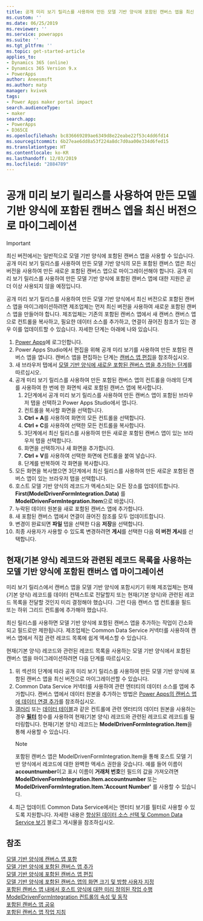 ```yaml
---
title: 공개 미리 보기 릴리스를 사용하여 만든 모델 기반 양식에 포함된 캔버스 엡을 최신 버전으로 마이그레이션 | MicrosoftDocs
ms.custom: ''
ms.date: 06/25/2019
ms.reviewer: ''
ms.service: powerapps
ms.suite: ''
ms.tgt_pltfrm: ''
ms.topic: get-started-article
applies_to:
- Dynamics 365 (online)
- Dynamics 365 Version 9.x
- PowerApps
author: Aneesmsft
ms.author: matp
manager: kvivek
tags:
- Power Apps maker portal impact
search.audienceType:
- maker
search.app:
- PowerApps
- D365CE
ms.openlocfilehash: bc836669289ae6349d8e22eabe22f53c4dd6fd14
ms.sourcegitcommit: 6b27eae6dd8a53f224a8dc7d0aa00e334d6fed15
ms.translationtype: HT
ms.contentlocale: ko-KR
ms.lasthandoff: 12/03/2019
ms.locfileid: "2884789"
---
```

# <a name="migrate-embedded-canvas-apps-on-model-driven-forms-created-using-the-public-preview-release"></a>공개 미리 보기 릴리스를 사용하여 만든 모델 기반 양식에 포함된 캔버스 엡을 최신 버전으로 마이그레이션
> [!IMPORTANT]
> 최신 버전에서는 일반적으로 모델 기반 양식에 포함된 캔버스 앱을 사용할 수 있습니다. 공개 미리 보기 릴리스를 사용하여 만든 모델 기반 양식의 모든 포함된 캔버스 앱은 최신 버전을 사용하여 만든 새로운 포함된 캔버스 앱으로 마이그레이션해야 합니다.
> 공개 미리 보기 릴리스를 사용하여 만든 모델 기반 양식에 포함된 캔버스 앱에 대한 지원은 곧 더 이상 사용되지 않을 예정입니다. 

공개 미리 보기 릴리스를 사용하여 만든 모델 기반 양식에서 최신 버전으로 포함된 캔버스 앱을 마이그레이션하려면 제조업체는 먼저 최신 버전을 사용하여 새로운 포함된 캔버스 앱을 만들어야 합니다. 제조업체는 기존의 포함된 캔버스 앱에서 새 캔버스 캔버스 앱으로 컨트롤을 복사하고, 필요한 데이터 소스를 추가하고, 연결이 끊어진 참조가 있는 경우 이를 업데이트할 수 있습니다. 자세한 단계는 아래에 나와 있습니다.

1. [Power Apps](https://make.powerapps.com/?utm_source=padocs&utm_medium=linkinadoc&utm_campaign=referralsfromdoc)에 로그인합니다.
2. Power Apps Studio에서 편집을 위해 공개 미리 보기를 사용하여 만든 포함된 캔버스 앱을 엽니다. 캔버스 앱을 편집하는 단계는 [캔버스 앱 편집](../canvas-apps/edit-app.md)을 참조하십시오.
3. 새 브라우저 탭에서 [모델 기반 양식에 새로운 포함된 캔버스 앱을 추가하는 단계](embedded-canvas-app-add-classic-designer.md)를 따르십시오.
4. 공개 미리 보기 릴리스를 사용하여 만든 포함된 캔버스 앱의 컨트롤을 아래의 단계를 사용하여 한 번에 한 화면씩 새로 포함된 캔버스 앱에 복사합니다.
    1. 2단계에서 공개 미리 보기 릴리스를 사용하여 만든 캔버스 앱이 포함된 브라우저 탭을 선택하고 Power Apps Studio에서 엽니다.
    2. 컨트롤을 복사할 화면을 선택합니다.
    3. **Ctrl + A**를 사용하여 화면의 모든 컨트롤을 선택합니다.
    4. **Ctrl + C**를 사용하여 선택한 모든 컨트롤을 복사합니다.
    5. 3단계에서 최신 릴리스를 사용하여 만든 새로운 포함된 캔버스 앱이 있는 브라우저 탭을 선택합니다.
    6. 화면을 선택하거나 새 화면을 추가합니다.
    7. **Ctrl + V**를 사용하여 선택한 화면에 컨트롤을 붙여 넣습니다.
    8. 단계를 반복하여 각 화면을 복사합니다.
5. 모든 화면을 복사했으면 3단계에서 최신 릴리스를 사용하여 만든 새로운 포함된 캔버스 앱이 있는 브라우저 탭을 선택합니다.
6. 호스트 모델 기반 양식의 레코드가 액세스되는 모든 장소를 업데이트합니다. **First(ModelDrivenFormIntegration.Data)** 를 **ModelDrivenFormIntegration.Item**으로 바꿉니다.
7. 누락된 데이터 원본을 새로 포함된 캔버스 앱에 추가합니다.
8. 새 포함된 캔버스 앱에서 연결이 끊어진 참조를 모두 업데이트합니다. 
9. 변경이 완료되면 **파일** 탭을 선택한 다음 **저장**을 선택합니다.
10. 최종 사용자가 사용할 수 있도록 변경하려면 **게시**를 선택한 다음 **이 버전 게시**를 선택합니다.

## <a name="migrating-embedded-canvas-apps-on-model-driven-forms-that-use-a-list-of-records-related-to-the-current-main-form-record"></a>현재(기본 양식) 레코드와 관련된 레코드 목록을 사용하는 모델 기반 양식에 포함된 캔버스 앱 마이그레이션

미리 보기 릴리스에서 캔버스 앱을 모델 기반 양식에 포함시키기 위해 제조업체는 현재(기본 양식) 레코드를 데이터 컨텍스트로 전달할지 또는 현재(기본 양식)와 관련된 레코드 목록을 전달할 것인지 미리 결정해야 했습니다. 그런 다음 캔버스 앱 컨트롤을 필드 또는 하위 그리드 컨트롤에 추가해야 했습니다.

최신 릴리스를 사용하면 모델 기반 양식에 포함된 캔버스 앱을 추가하는 작업이 간소화되고 필드로만 제한됩니다. 제조업체는 Common Data Service 커넥터를 사용하여 캔버스 앱에서 직접 관련 레코드 목록에 쉽게 액세스할 수 있습니다. 

현재(기본 양식) 레코드와 관련된 레코드 목록을 사용하는 모델 기반 양식에서 포함된 캔버스 앱을 마이그레이션하려면 다음 단계를 따르십시오.

1. 위 섹션의 단계에 따라 공개 미리 보기 릴리스를 사용하여 만든 모델 기반 양식에 포함된 캔버스 앱을 최신 버전으로 마이그레이션할 수 있습니다.
2. Common Data Service 커넥터를 사용하여 관련 엔터티의 데이터 소스를 앱에 추가합니다. 캔버스 앱에서 데이터 원본을 추가하는 방법은 [Power Apps의 캔버스 앱에 데이터 연결 추가](../canvas-apps/add-data-connection.md)를 참조하십시오.
3. [갤러리](../canvas-apps/controls/control-gallery.md) 또는 [데이터 테이블](../canvas-apps/controls/control-data-table.md)과 같은 컨트롤에 관련 엔터티의 데이터 원본을 사용하는 경우 **[필터](../canvas-apps/functions/function-filter-lookup.md)** 함수를 사용하여 현재(기본 양식) 레코드와 관련된 레코드로 레코드를 필터링합니다. 현재(기본 양식) 레코드는 **ModelDrivenFormIntegration.Item**을 통해 사용할 수 있습니다.
    > [!NOTE]
    > 포함된 캔버스 앱은 ModelDrivenFormIntegration.Item을 통해 호스트 모델 기반 양식에서 레코드에 대한 완벽한 액세스 권한을 갖습니다. 예를 들어 이름이 **accountnumber**이고 표시 이름이 **거래처 번호**인 필드의 값을 가져오려면 **ModelDrivenFormIntegration.Item.accountnumber** 또는 **ModelDrivenFormIntegration.Item.'Account Number'** 를 사용할 수 있습니다.
4. 최근 업데이트 Common Data Service에서는 엔터티 보기를 필터로 사용할 수 있도록 지원합니다. 자세한 내용은 [향상된 데이터 소스 선택 및 Common Data Service 보기](https://powerapps.microsoft.com/blog/improved-data-source-selection-and-common-data-service-views/) 블로그 게시물을 참조하십시오. 

## <a name="see-also"></a>참조
[모델 기반 양식에 캔버스 앱 포함](embed-canvas-app-in-form.md) <br />
[모델 기반 양식에 포함된 캔버스 앱 추가](embedded-canvas-app-add-classic-designer.md) <br />
[모델 기반 양식에 포함된 캔버스 앱 편집](embedded-canvas-app-edit-classic-designer.md) <br />
[모델 기반 양식에 포함된 캔버스 앱의 화면 크기 및 방향 사용자 지정](embedded-canvas-app-customize-screen.md) <br />
[포함된 캔버스 앱 내에서 호스트 양식에 대한 미리 정의된 작업 수행](embedded-canvas-app-actions.md) <br />
[ModelDrivenFormIntegration 컨트롤의 속성 및 동작](embedded-canvas-app-properties-actions.md) <br />
[포함된 캔버스 앱 공유](share-embedded-canvas-app.md) <br />
[포함된 캔버스 앱 작업 지침](embedded-canvas-app-guidelines.md) <br />
